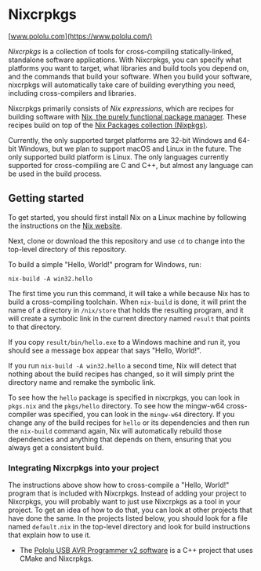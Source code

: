 # Nixcrpkgs

[www.pololu.com](https://www.pololu.com/)

*Nixcrpkgs* is a collection of tools for cross-compiling statically-linked,
standalone software applications.  With Nixcrpkgs, you can specify what
platforms you want to target, what libraries and build tools you depend on, and
the commands that build your software.  When you build your software, nixcrpkgs
will automatically take care of building everything you need, including
cross-compilers and libraries.

Nixcrpkgs primarily consists of *Nix expressions*, which are recipes for
building software with [Nix, the purely functional package
manager][nix].  These recipes build on top of the [Nix
Packages collection (Nixpkgs)][nixpkgs].

Currently, the only supported target platforms are 32-bit Windows and 64-bit
Windows, but we plan to support macOS and Linux in the future.  The only
supported build platform is Linux.  The only languages currently supported for
cross-compiling are C and C++, but almost any language can be used in the build
process.

## Getting started

To get started, you should first install Nix on a Linux machine by following the
instructions on the [Nix website][nix].

Next, clone or download the this repository and use `cd` to change into the
top-level directory of this repository.

To build a simple "Hello, World!" program for Windows, run:

    nix-build -A win32.hello

The first time you run this command, it will take a while because Nix has to
build a cross-compiling toolchain.  When `nix-build` is done, it will print the
name of a directory in `/nix/store` that holds the resulting program, and it
will create a symbolic link in the current directory named `result` that points
to that directory.

If you copy `result/bin/hello.exe` to a Windows machine and run it, you should
see a message box appear that says "Hello, World!".

If you run `nix-build -A win32.hello` a second time, Nix will detect that
nothing about the build recipes has changed, so it will simply print the
directory name and remake the symbolic link.

To see how the `hello` package is specified in nixcrpkgs, you can look in
`pkgs.nix` and the `pkgs/hello` directory.  To see how the mingw-w64
cross-compiler was specified, you can look in the `mingw-w64` directory.  If you
change any of the build recipes for `hello` or its dependencies and then run the
`nix-build` command again, Nix will automatically rebuild those dependencies and
anything that depends on them, ensuring that you always get a consistent build.

### Integrating Nixcrpkgs into your project

The instructions above show how to cross-compile a "Hello, World!" program that
is included with Nixcrpkgs.  Instead of adding your project to Nixcrpkgs, you
will probably want to just use Nixcrpkgs as a tool in your project.  To get an
idea of how to do that, you can look at other projects that have done the same.
In the projects listed below, you should look for a file named `default.nix` in
the top-level directory and look for build instructions that explain how to use
it.

* The [Pololu USB AVR Programmer v2 software](https://github.com/pololu/pololu-usb-avr-programmer-v2) is a C++ project that uses CMake and Nixcrpkgs.

[nix]: http://nixos.org/nix/
[nixpkgs]: http://nixos.org/nixpkgs/